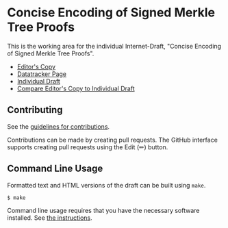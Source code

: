 # Concise Encoding of Signed Merkle Tree Proofs

This is the working area for the individual Internet-Draft, "Concise Encoding of Signed Merkle Tree Proofs".

* [Editor's Copy](https://cose-wg.github.io/draft-ietf-cose-merkle-tree-proofs/#go.draft-ietf-cose-merkle-tree-proofs.html)
* [Datatracker Page](https://datatracker.ietf.org/doc/draft-ietf-cose-merkle-tree-proofs)
* [Individual Draft](https://datatracker.ietf.org/doc/html/draft-ietf-cose-merkle-tree-proofs)
* [Compare Editor's Copy to Individual Draft](https://cose-wg.github.io/draft-ietf-cose-merkle-tree-proofs/#go.draft-ietf-cose-merkle-tree-proofs.diff)


## Contributing

See the
[guidelines for contributions](https://github.com/cose-wg/draft-ietf-cose-merkle-tree-proofs/blob/main/CONTRIBUTING.md).

Contributions can be made by creating pull requests.
The GitHub interface supports creating pull requests using the Edit (✏) button.


## Command Line Usage

Formatted text and HTML versions of the draft can be built using `make`.

```sh
$ make
```

Command line usage requires that you have the necessary software installed.  See
[the instructions](https://github.com/martinthomson/i-d-template/blob/main/doc/SETUP.md).

